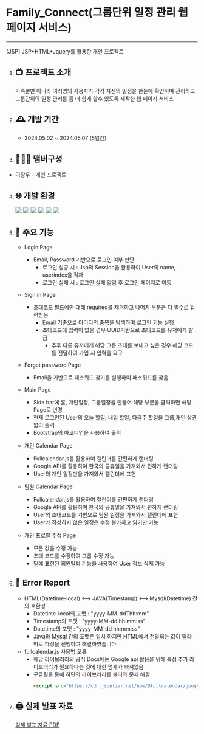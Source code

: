 # Family_Connect(그룹단위 일정 관리 웹페이지 서비스)
-------------------
[JSP] JSP+HTML+Jquery를 활용한 개인 프로젝트

1. 📺 프로젝트 소개
   ---------------
   가족뿐만 아니라 여러명의 사용자가 각각 자신의 일정을 한눈에 확인하며 관리하고 그룹단위의 일정 관리를 좀 더 쉽게
   할수 있도록 제작한 웹 페이지 서비스
2. 🕰️ 개발 기간
   ----------------
   + 2024.05.02 ~ 2024.05.07 (5일간)

3. 🧑‍🤝‍🧑 맴버구성
   ----------------
  + 이장우 - 개인 프로젝트

4. 🌐 개발 환경
   ----------------
   <img src="https://img.shields.io/badge/JAVA-007396?style=flat-square&logo=Java&logoColor=white"/>  <img src="https://img.shields.io/badge/JS-ffff00?style=flat-square&logo=javascript&logoColor=white"/>  <img src="https://img.shields.io/badge/HTML-E34F26?style=flat-square&logo=html5&logoColor=white"/>  <img src="https://img.shields.io/badge/Jquery-0769AD?style=flat-square&logo=jquery&logoColor=white"/> <img src="https://img.shields.io/badge/MYSQL-4479A1?style=flat-square&logo=mysql&logoColor=white"/> <img src="https://img.shields.io/badge/Google-4285F4?style=flat-square&logo=googlecalendar&logoColor=white"/>

5. 📍 주요 기능
   ----------------
   + Login Page
     + Email, Password 기반으로 로그인 여부 판단
       + 로그인 성공 시 : Jsp의 Session을 활용하여 User의 name, userindex을 적재
       + 로그인 실패 시 : 로그인 실패 알람 후 로그인 페이지로 이동
   
   + Sign in Page
     + 초대코드 필드에만 대해 required를 제거하고 나머지 부분은 다 필수로 입력받음
       + Email 기준으로 아이디의 중복을 탐색하여 로그인 기능 실행
       + 초대코드에 입력이 없을 경우 UUID기반으로 초대코드를 유저에게 발급
         + 추후 다른 유저에게 해당 그룹 초대를 보내고 싶은 경우 해당 코드를 전달하여 가입 시 입력을 요구
   
   + Forget password Page
     + Email을 기반으로 패스워드 찾기를 실행하여 패스워드를 찾음
    
   + Main Page
     + Side bar에 홈, 개인일정, 그룹일정을 만들어 해당 부분을 클릭하면 해당 Page로 변경
     + 현재 로그인된 User의 오늘 할일, 내일 할일, 다음주 할일을 그룹,개인 상관없이 출력
     + Bootstrap의 아코디언을 사용하여 출력

   + 개인 Calendar Page
     + Fullcalendar.js를 활용하여 캘린더를 간편하게 랜더링
     + Google API를 활용하여 한국의 공휴일을 가져와서 편하게 랜더링
     + User의 개인 일정만을 가져와서 캘린더에 표현

   + 팀원 Calendar Page
     + Fullcalendar.js를 활용하여 캘린더를 간편하게 랜더링
     + Google API를 활용하여 한국의 공휴일을 가져와서 편하게 랜더링
     + User의 초대코드를 기반으로 팀원 일정을 가져와서 캘린더에 표현
     + User가 작성하지 않은 일정은 수정 불가하고 읽기만 가능

   + 개인 프로필 수정 Page
     + 모든 값을 수정 가능
     + 초대 코드를 수정하여 그룹 수정 가능
     + 밑에 표현된 회원탈퇴 기능을 사용하여 User 정보 삭제 가능

6. 🛑 Error Report
   ----------------
   + HTML(Datetime-local) <--> JAVA(Timestamp) <--> Mysql(Datetime) 간의 호환성
     + Datetime-local의 포맷 : "yyyy-MM-ddThh:mm"
     + Timestamp의 포맷 : "yyyy-MM-dd hh:mm:ss"
     + Datetime의 포맷 : "yyyy-MM-dd hh:mm:ss"
     + Java와 Mysql 간의 포맷은 일치 하지만 HTML에서 전달되는 값이 달라 따로 파싱을 진행하여 해결하였습니다.
   + fullcalendar.js 사용법 오류
     + 해당 라이브러리의 공식 Docs에는 Google api 활용을 위해 특정 추가 라이브러리가 필요하다는 것에 대한 명세가 빠져있음
     + 구글링을 통해 하단의 라이브러리를 불러와 문제 해결
       ``` html
       <script src="https://cdn.jsdelivr.net/npm/@fullcalendar/google-calendar@6.1.11/index.global.min.js"></script>
       ```

7. 🖨 실제 발표 자료
   ----------------
   [실제 발표 자료 PDF](https://github.com/8282qwe/FamilyConnect/blob/22967ad2cc967f4e3440ab3e431fee9add5f2700/Group-by-group%20Schedule%20Planner_%EB%8D%B0%EB%B8%8C%EC%98%B5%EC%8A%A411%EA%B8%B0%20%EC%9D%B4%EC%9E%A5%EC%9A%B0.pdf)
